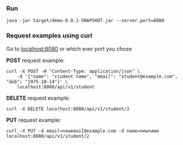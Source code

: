 ### Run
```
java -jar target/demo-0.0.1-SNAPSHOT.jar --server.port=8080
```

### Request examples using curl

Go to [localhost:8080](localhost:8080) or which ever port you chose

**POST** request example:

```
curl -X POST -H "Content-Type: application/json" \
    -d '{"name": "student name", "email": "student@example.com", "dob": "1975-10-14"}' \
    localhost:8080/api/v1/student
```

**DELETE** request example:

```
curl -X DELETE localhost:8080/api/v1/student/2
```

**PUT** request example:
```
curl -X PUT -d email=newemail@example.com -d name=newname localhost:8080/api/v1/student/2
```
